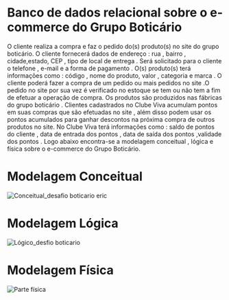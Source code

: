 # Banco de dados relacional sobre o e-commerce do Grupo Boticário

 O  cliente realiza a compra e faz o pedido do(s) produto(s)  no site do grupo boticário. O cliente fornecerá dados  de endereço :  rua , bairro , cidade,estado, CEP , tipo de local de entrega . Será solicitado para o cliente o telefone , e-mail e a  forma de pagamento . O(s) produto(s) terá informações como : código , nome do produto, valor , categoria e marca .   O cliente poderá fazer a compra de um pedido  ou mais pedidos no site .O pedido no site por sua vez é verificado no estoque se tem ou não tem a fim de efetuar a operação de compra.
Os produtos são produzidos nas fábricas do grupo boticário . Clientes cadastrados no Clube Viva acumulam pontos em suas compras que  são efetuadas no site , além disso podem usar os pontos acumulados para ganhar descontos na próxima compra de outros produtos no site. No Clube Viva terá informações como : saldo de pontos do cliente , data de entrada dos pontos , data de saída dos pontos ,validade dos pontos . Logo abaixo encontra-se a modelagem conceitual , lógica e física sobre o e-commerce do Grupo Boticário.






# Modelagem Conceitual 

![Conceitual_desafio boticario eric](https://github.com/ericmartins1929/Primeiro-Projeto-de-Dados-Programa-Desenvolve-do-Grupo-Boticario/assets/140113430/427225a2-48d0-4895-a055-4b8282583f57)





# Modelagem Lógica
![Lógico_desfio boticario](https://github.com/ericmartins1929/Primeiro-Projeto-de-Dados-Programa-Desenvolve-do-Grupo-Boticario/assets/140113430/48ff9a5d-651b-4176-9635-3cb9e0a1e6a2)


# Modelagem Física


![Parte física](https://github.com/ericmartins1929/Primeiro-Projeto-de-Dados-Programa-Desenvolve-do-Grupo-Boticario/assets/140113430/bc14527f-a3cb-43f9-8066-998798fd7972)


